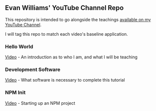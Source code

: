 ## Evan Williams' YouTube Channel Repo
This repository is intended to go alongside the teachings [available on my YouTube Channel](https://www.youtube.com/channel/UCyjK7UctU39D1skoxay5gdg).

I will tag this repo to match each video's baseline application.

### Hello World
[Video](https://www.youtube.com/watch?v=SsqoI0gUqR0) - An introduction as to who I am, and what I will be teaching

### Development Software
[Video](https://www.youtube.com/watch?v=SEYzc6AKcSk) - What software is necessary to complete this tutorial

### NPM Init
[Video](https://www.youtube.com/watch?v=6wWhUM6ONGk) - Starting up an NPM project